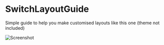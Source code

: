 # SwitchLayoutGuide

Simple guide to help you make customised layouts like this one (theme not included)

![Screenshot](/icons/2018100517105200-57B4628D2267231D57E0FC1078C0596D.jpg)
